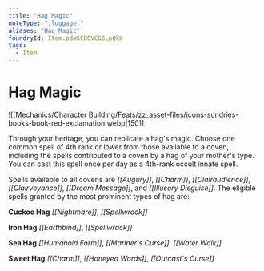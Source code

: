 ```yaml
---
title: "Hag Magic"
noteType: ":luggage:"
aliases: "Hag Magic"
foundryId: Item.pdmSFBOVCG5LpQkK
tags:
  - Item
---
```


# Hag Magic
![[Mechanics/Character Building/Feats/zz_asset-files/icons-sundries-books-book-red-exclamation.webp|150]]

Through your heritage, you can replicate a hag's magic. Choose one common spell of 4th rank or lower from those available to a coven, including the spells contributed to a coven by a hag of your mother's type. You can cast this spell once per day as a 4th-rank occult innate spell.

Spells available to all covens are _[[Augury]]_, _[[Charm]]_, _[[Clairaudience]]_, _[[Clairvoyance]]_, _[[Dream Message]]_, and _[[Illusory Disguise]]_. The eligible spells granted by the most prominent types of hag are:

**Cuckoo Hag** _[[Nightmare]]_, _[[Spellwrack]]_

**Iron Hag** _[[Earthbind]]_, _[[Spellwrack]]_

**Sea Hag** _[[Humanoid Form]]_, _[[Mariner's Curse]]_, _[[Water Walk]]_

**Sweet Hag** _[[Charm]]_, _[[Honeyed Words]]_, _[[Outcast's Curse]]_
